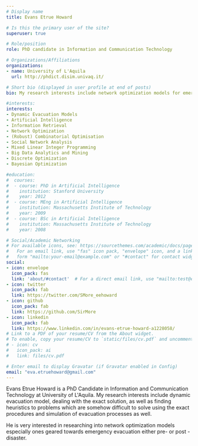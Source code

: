 ```yaml
---
# Display name
title: Evans Etrue Howard

# Is this the primary user of the site?
superuser: true

# Role/position
role: PhD candidate in Information and Communication Technology

# Organizations/Affiliations
organizations:
- name: University of L'Aquila
  url: http://phdict.disim.univaq.it/

# Short bio (displayed in user profile at end of posts)
bio: My research interests include network optimization models for emergency evacuation planning.

#interests:
interests:
- Dynamic Evacuation Models
- Artificial Intelligence
- Information Retrieval
- Network Optimization
- (Robust) Combinatorial Optimisation
- Social Network Analysis
- Mixed Linear Integer Programming
- Big Data Analytics and Mining
- Discrete Optimization
- Bayesian Optimization

#education:
#  courses:
#  - course: PhD in Artificial Intelligence
#    institution: Stanford University
#    year: 2012
#  - course: MEng in Artificial Intelligence
#    institution: Massachusetts Institute of Technology
#    year: 2009
#  - course: BSc in Artificial Intelligence
#    institution: Massachusetts Institute of Technology
#    year: 2008

# Social/Academic Networking
# For available icons, see: https://sourcethemes.com/academic/docs/page-builder/#icons
#   For an email link, use "fas" icon pack, "envelope" icon, and a link in the
#   form "mailto:your-email@example.com" or "#contact" for contact widget.
social:
- icon: envelope
  icon_pack: fas
  link: 'about/#contact'  # For a direct email link, use "mailto:test@example.org".
- icon: twitter
  icon_pack: fab
  link: https://twitter.com/SMore_eehoward
- icon: github
  icon_pack: fab
  link: https://github.com/SirMore
- icon: linkedin
  icon_pack: fab
  link: https://www.linkedin.com/in/evans-etrue-howard-a1228058/
# Link to a PDF of your resume/CV from the About widget.
# To enable, copy your resume/CV to `static/files/cv.pdf` and uncomment the lines below.
# - icon: cv
#   icon_pack: ai
#   link: files/cv.pdf

# Enter email to display Gravatar (if Gravatar enabled in Config)
email: "eva.etruehoward@gmail.com"
---
```


Evans Etrue Howard is a PhD Candidate in  Information and Communication Technology at University of L'Aquila.  My research interests include dynamic evacuation model, dealing with the exact solution, as well as finding heuristics to problems which are somehow difficult to solve using the exact procedures and  simulation of evacuation processes as well.

He is very interested in researching into network optimization models especially ones geared towards emergency evacuation either pre- or post - disaster. 
